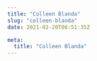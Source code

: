 ```yaml
---
title: "Colleen Blanda"
slug: "colleen-blanda"
date: 2021-02-20T06:51:35Z

meta:
  title: "Colleen Blanda"
---
```



